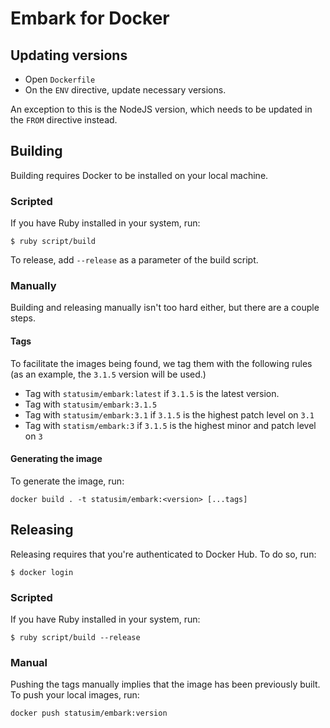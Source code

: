 # Embark for Docker

## Updating versions

* Open `Dockerfile`
* On the `ENV` directive, update necessary versions.

An exception to this is the NodeJS version, which needs to be updated in the `FROM` directive instead.

## Building

Building requires Docker to be installed on your local machine. 

### Scripted

If you have Ruby installed in your system, run:

```
$ ruby script/build
```

To release, add `--release` as a parameter of the build script.

### Manually

Building and releasing manually isn't too hard either, but there are a couple steps.

#### Tags

To facilitate the images being found, we tag them with the following rules (as an example, the `3.1.5` version will be used.)

- Tag with `statusim/embark:latest` if `3.1.5` is the latest version.
- Tag with `statusim/embark:3.1.5`
- Tag with `statusim/embark:3.1` if `3.1.5` is the highest patch level on `3.1`
- Tag with `statism/embark:3` if `3.1.5` is the highest minor and patch level on `3`

#### Generating the image

To generate the image, run:

```
docker build . -t statusim/embark:<version> [...tags]
```

## Releasing

Releasing requires that you're authenticated to Docker Hub. To do so, run:

```
$ docker login
```

### Scripted

If you have Ruby installed in your system, run:

```
$ ruby script/build --release
```

### Manual

Pushing the tags manually implies that the image has been previously built. To push your local images, run:

```
docker push statusim/embark:version
```
